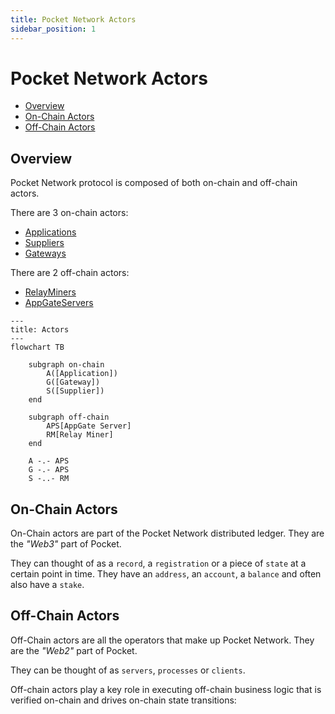 ```yaml
---
title: Pocket Network Actors
sidebar_position: 1
---
```


# Pocket Network Actors <!-- omit in toc -->

- [Overview](#overview)
- [On-Chain Actors](#on-chain-actors)
- [Off-Chain Actors](#off-chain-actors)

## Overview

Pocket Network protocol is composed of both on-chain and off-chain actors.

There are 3 on-chain actors:

- [Applications](./application.md)
- [Suppliers](./supplier.md)
- [Gateways](./gateway.md)

There are 2 off-chain actors:

- [RelayMiners](./relay_miner.md)
- [AppGateServers](./appgate_server.md)

```mermaid
---
title: Actors
---
flowchart TB

    subgraph on-chain
        A([Application])
        G([Gateway])
        S([Supplier])
    end

    subgraph off-chain
        APS[AppGate Server]
        RM[Relay Miner]
    end

    A -.- APS
    G -.- APS
    S -..- RM
```

## On-Chain Actors

On-Chain actors are part of the Pocket Network distributed ledger. They are the
_"Web3"_ part of Pocket.

They can thought of as a `record`, a `registration` or a piece of `state` at a
certain point in time. They have an `address`, an `account`, a `balance` and often
also have a `stake`.

## Off-Chain Actors

Off-Chain actors are all the operators that make up Pocket Network. They are the
_"Web2"_ part of Pocket.

They can be thought of as `servers`, `processes` or `clients`.

Off-chain actors play a key role in executing off-chain business logic that is
verified on-chain and drives on-chain state transitions:

